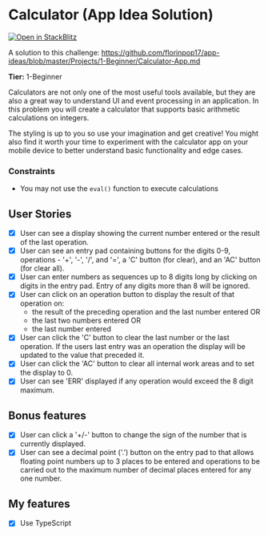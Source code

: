 # Calculator (App Idea Solution)

[![Open in StackBlitz](https://developer.stackblitz.com/img/open_in_stackblitz.svg)](https://stackblitz.com/github/arslan-dev/calculator)

A solution to this challenge: 
https://github.com/florinpop17/app-ideas/blob/master/Projects/1-Beginner/Calculator-App.md

**Tier:** 1-Beginner

Calculators are not only one of the most useful tools available, but they are also a great way to understand UI and event processing in an application. In this problem you will create a calculator that supports basic arithmetic calculations on integers. 

The styling is up to you so use your imagination and get creative! You might also find it worth your time to experiment with the calculator app on your mobile device to better understand basic functionality and edge cases.

### Constraints

- You may not use the `eval()` function to execute calculations

## User Stories

- [x] User can see a display showing the current number entered or the result of the last operation.
- [x] User can see an entry pad containing buttons for the digits 0-9,  operations - '+', '-', '/', and '=', a 'C' button (for clear), and an 'AC' button (for clear all).
- [x] User can enter numbers as sequences up to 8 digits long by clicking on digits in the entry pad. Entry of any digits more than 8 will be ignored.
- [x] User can click on an operation button to display the result of that operation on:
	* the result of the preceding operation and the last number entered OR
	* the last two numbers entered OR
	* the last number entered
- [x] User can click the 'C' button to clear the last number or the last operation. If the users last entry was an operation the display will be updated to the value that preceded it.
- [x] User can click the 'AC' button to clear all internal work areas and to set the display to 0.
- [x] User can see 'ERR' displayed if any operation would exceed the  8 digit maximum.

## Bonus features

- [x] User can click a '+/-' button to change the sign of the number that is currently displayed.
- [x] User can see a decimal point ('.') button on the entry pad to that  allows floating point numbers up to 3 places to be entered and operations to be carried out to the maximum number of decimal places entered for any one number.

## My features

- [x] Use TypeScript